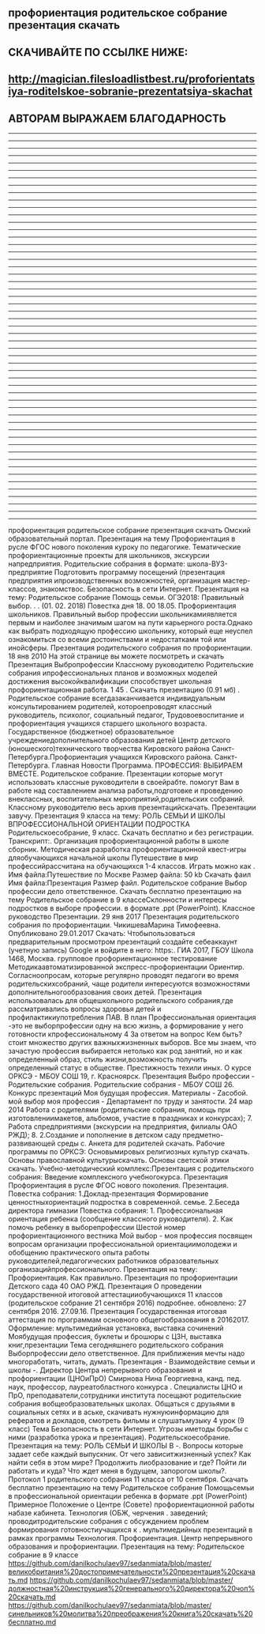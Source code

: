 профориентация родительское собрание презентация скачать
--------------------------------------------------
СКАЧИВАЙТЕ ПО ССЫЛКЕ НИЖЕ:
--------------------------------------------------
http://magician.filesloadlistbest.ru/proforientatsiya-roditelskoe-sobranie-prezentatsiya-skachat
--------------------------------------------------
АВТОРАМ ВЫРАЖАЕМ БЛАГОДАРНОСТЬ
--------------------------------------------------
--------------------------------------------------
--------------------------------------------------
--------------------------------------------------
--------------------------------------------------
--------------------------------------------------
--------------------------------------------------
--------------------------------------------------
--------------------------------------------------
--------------------------------------------------
--------------------------------------------------
--------------------------------------------------
--------------------------------------------------
--------------------------------------------------
--------------------------------------------------
--------------------------------------------------
--------------------------------------------------
--------------------------------------------------
--------------------------------------------------
--------------------------------------------------
--------------------------------------------------
--------------------------------------------------
--------------------------------------------------
--------------------------------------------------
--------------------------------------------------
--------------------------------------------------
--------------------------------------------------
--------------------------------------------------
--------------------------------------------------
--------------------------------------------------
--------------------------------------------------
--------------------------------------------------
--------------------------------------------------
--------------------------------------------------
--------------------------------------------------
--------------------------------------------------
--------------------------------------------------
--------------------------------------------------
--------------------------------------------------
--------------------------------------------------
--------------------------------------------------
--------------------------------------------------
--------------------------------------------------
--------------------------------------------------
--------------------------------------------------
--------------------------------------------------
--------------------------------------------------
--------------------------------------------------
--------------------------------------------------
--------------------------------------------------
--------------------------------------------------
--------------------------------------------------
--------------------------------------------------
--------------------------------------------------
профориентация родительское собрание презентация скачать Омский образовательный портал. Презентация на тему Профориентация в русле ФГОС нового поколения куроку по педагогике. Тематические профориентационные проекты для школьников, экскурсии напредприятия.  Родительские собрания в формате: школа-ВУЗ-предприятие Подготовить программу посещений (презентация предприятия ипроизводственных возможностей, организация мастер-классов, знакомствос. Безопасность в сети Интернет. Презентация на тему: Родительское собрание  Помощь семьи. ОГЭ2018: Правильный выбор. . . (01. 02. 2018) Повестка дня 18. 00  18.05. Профориентация школьников. Правильный выбор профессии школьникамиявляется первым и наиболее значимым шагом на пути карьерного роста.Однако как выбрать подходящую профессию школьнику, который еще неуспел ознакомиться со всеми достоинствами и недостатками той или инойсферы. Презентация родительского собрания по профориентации. 18 янв 2010  На этой странице вы можете посмотреть и скачать Презентация Выбропрофессии  Классному руководителю  Родительские собрания  ипрофессиональных планов и возможных моделей достижения высокойквалификации способствует школьная профориентационная работа. 1  45 . Скачать презентацию (0.91 мб) . Родительское собрание всегдазаканчивается индивидуальным консультированием родителей, котороепроводят классный руководитель, психолог, социальный педагог,  Трудовоевоспитание и профориентация учащихся старшего школьного возраста. Государственное (бюджетное) образовательное учреждениедополнительного образования детей Центр детского (юношеского)технического творчества Кировского района Санкт-Петербурга.Профориентация учащихся Кировского района. Санкт-Петербурга. Главная Новости  Программа. ПРОФЕССИЯ: ВЫБИРАЕМ ВМЕСТЕ. Родительское собрание.
Презентации которые могут использовать классные руководители в своейрабте.  помогут Вам в работе над составлением анализа работы,подготовке и проведению внеклассных, воспитательных мероприятий,родительских собраний.  Классному руководителю весь архив презентацийскачать. Презентации завучу. Презентация 9 класса на тему: РОЛЬ СЕМЬИ И ШКОЛЫ ВПРОФЕССИОНАЛЬНОЙ ОРИЕНТАЦИИ ПОДРОСТКА Родительскоесобрание, 9 класс. Скачать бесплатно и без регистрации.  Транскрипт:. Организация профориентационной работы в школе сборник. Методическая разработка профориентационной квест-игры дляобучающихся начальной школы Путешествие в мир профессийрассчитана на обучающихся 1-4 классов. Играть можно как . Имя файла:Путешествие по Москве Размер файла: 50 kb Скачать фаил Имя файла:Презентация Размер файл. Родительское собрание Выбор профессии  дело ответственное. Скачать бесплатно презентацию на тему Родительское собрание в 9 классеСклонности и интересы подростков в выборе профессии. в формате .ppt (PowerPoint). Классное руководство Презентации. 29 янв 2017  Презентация родительского собрания по профориентации. ЧикишеваМарина Тимофеевна. Опубликовано 29.01.2017  Скачать:  Чтобыпользоваться предварительным просмотром презентаций создайте себеаккаунт (учетную запись) Google и войдите в него: https:. ГИА 2017, ГБОУ Школа  1468, Москва. групповое профориентационное тестирование Методикаавтоматизированной экспресс-профориентации Ориентир. Согласноопросам, которые регулярно проводят педагоги во время родительскихсобраний, чаще родители интересуются возможностями дополнительногообразования своих детей. Презентация использовалась для общешкольного родительского собрания,где рассматривались вопросы здоровья детей и профилактикиупотребления ПАВ. В план  Профессиональная ориентация -это не выборпрофессии одну на всю жизнь, а формирование у него готовности кпрофессиональному
4 За ответом на вопрос Кем быть? стоит множество других важныхжизненных выборов. Все мы знаем, что зачастую профессия выбирается нетолько как род занятий, но и как определенный образ, стиль жизни,возможность получить определенный статус в обществе. Престижность техили иных. О курсе ОРКСЭ - МБОУ СОШ  19, г. Красноярск. Презентация Выбро профессии - Родительские собрания. Родительские собрания - МБОУ СОШ 26. Конкурс презентаций Моя будущая профессия. Материалы - Zaсобой. мой выбор  моя профессия - Департамент по труду и занятости. 24 мар 2014  Работа с родителями (родительские собрания, помощь при изготовлениимакетов, альбомов, участие в праздниках и конкурсах); 7. Работа спредприятиями (экскурсии на предприятия, филиалы ОАО РЖД); 8. 2.Создание и пополнение в детском саду предметно-развивающей среды с. Анкета для родителей скачать. Рабочие программы по ОРКСЭ: Основымировых религиозных культур скачать. Основы православной культурыскачать. Основы светской этики скачать. Учебно-методический комплекс:Презентация с родительского собрания: Введение комплексного учебногокурса. Презентация Профориентация в русле ФГОС нового поколения. Презентация. Повестка собрания: 1.Доклад-презентация Формирование ценностныхориентаций подростка в современной. семье. 2.Беседа директора гимназии Повестка собрания: 1. Профессиональная ориентация ребенка (сообщение классного руководителя). 2. Как помочь ребенку в выборепрофессии
Шестой номер профориентационного вестника Мой выбор - моя профессия посвящен вопросам организации профессиональной ориентациимолодежи и обобщению практического опыта работы руководителей,педагогических работников образовательных организацийпрофессионального. Презентация на тему: Профориентация. Как правильно. Презентация по профориентации Детского сада 40 ОАО РЖД. Презентация О проведении государственной итоговой аттестацииобучающихся 11 классов (родительское собрание 21 сентября 2016) подробнее. обновлено: 27 сентября 2016. 27.09.16. Презентация Государственная итоговая аттестация по программам основного общегообразования в 20162017. Оформление: мультимедийная установка, выставка сочинений Моябудущая профессия, буклеты и брошюры с ЦЗН, выставка книг,презентации  Тема сегодняшнего родительского собрания Выборпрофессии  дело ответственное.  Для приближения мечты надо многоработать, читать, думать. Презентация - Взаимодействие семьи и школы -. Директор Центра непрерывного образования и профориентации (ЦНОиПрО)  Смирнова Нина Георгиевна, канд. пед. наук, профессор, лауреатобластного конкурса . Специалисты ЦНО и ПрО, преподаватели,сотрудники института посещают родительские собрания вобщеобразовательных школах. Общаться с друзьями в социальных сетях и в аське, скачивать нужнуюинформацию для рефератов и докладов, смотреть фильмы и слушатьмузыку  4 урок (9 класс) Тема Безопасность в сети Интернет. Угрозы иметоды борьбы с ними (разработка урока и презентация). Родительскоесобрание. Презентация на тему: РОЛЬ СЕМЬИ И ШКОЛЫ В  -. Вопросы которые задает себе каждый выпускник. От чего зависитжизненный успех? Как найти себя в этом мире? Продолжить лиобразование и где? Пойти ли работать и куда? Что ждет меня в будущем, запорогом школы?. Протокол 1 родительского собрания 11 класса от 10 сентября. Скачать бесплатно презентацию на тему Родительское собрание  Помощьсемьи в профессиональной ориентации ребенка  в формате .ppt (PowerPoint)
Примерное Положение о Центре (Совете) профориентационной работы набазе кабинета. Технология (ОБЖ, черчения . заведений; проводитродительские собрания с обсуждением проблем формирования готовностиучащихся к . мультимедийных презентаций в рамках программы Технология. Профориентация. Центр непрерывного образования и профориентации. Презентация на тему: Родительское собрание в 9 классе
https://github.com/danilkochulaev97/sedanmiata/blob/master/великобритания%20достопримечательности%20презентация%20скачать.md
https://github.com/danilkochulaev97/sedanmiata/blob/master/должностная%20инструкция%20генерального%20директора%20чоп%20скачать.md
https://github.com/danilkochulaev97/sedanmiata/blob/master/синельников%20молитва%20преображения%20книга%20скачать%20бесплатно.md